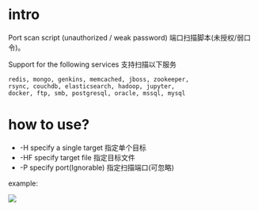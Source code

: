 # intro

Port scan script (unauthorized / weak password) 端口扫描脚本(未授权/弱口令)。

Support for the following services 支持扫描以下服务

```angular
redis, mongo, genkins, memcached, jboss, zookeeper, 
rsync, couchdb, elasticsearch, hadoop, jupyter,
docker, ftp, smb, postgresql, oracle, mssql, mysql
```

# how to use?

- -H specify a single target 指定单个目标
- -HF specify target file 指定目标文件
- -P specify port(Ignorable) 指定扫描端口(可忽略)

example:

![](https://github.com/saucer-man/unauth_scan/blob/master/doc/show.png)